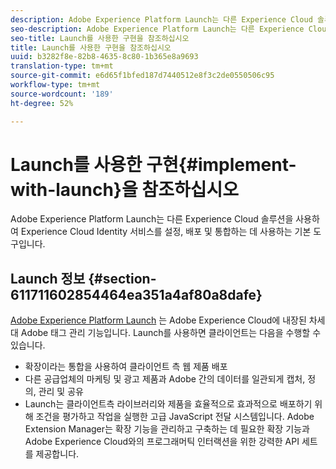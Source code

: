 ```yaml
---
description: Adobe Experience Platform Launch는 다른 Experience Cloud 솔루션을 사용하여 Experience Cloud Identity 서비스를 설정, 배포 및 통합하는 데 사용하는 기본 도구입니다.
seo-description: Adobe Experience Platform Launch는 다른 Experience Cloud 솔루션을 사용하여 Experience Cloud Identity 서비스를 설정, 배포 및 통합하는 데 사용하는 기본 도구입니다.
seo-title: Launch를 사용한 구현을 참조하십시오
title: Launch를 사용한 구현을 참조하십시오
uuid: b3282f8e-82b8-4635-8c80-1b365e8a9693
translation-type: tm+mt
source-git-commit: e6d65f1bfed187d7440512e8f3c2de0550506c95
workflow-type: tm+mt
source-wordcount: '189'
ht-degree: 52%

---
```



# Launch를 사용한 구현{#implement-with-launch}을 참조하십시오

Adobe Experience Platform Launch는 다른 Experience Cloud 솔루션을 사용하여 Experience Cloud Identity 서비스를 설정, 배포 및 통합하는 데 사용하는 기본 도구입니다.

## Launch 정보 {#section-611711602854464ea351a4af80a8dafe}

[Adobe Experience Platform Launch](https://docs.adobelaunch.com/) 는 Adobe Experience Cloud에 내장된 차세대 Adobe 태그 관리 기능입니다. Launch를 사용하면 클라이언트는 다음을 수행할 수 있습니다.

* 확장이라는 통합을 사용하여 클라이언트 측 웹 제품 배포
* 다른 공급업체의 마케팅 및 광고 제품과 Adobe 간의 데이터를 일관되게 캡처, 정의, 관리 및 공유
* Launch는 클라이언트측 라이브러리와 제품을 효율적으로 효과적으로 배포하기 위해 조건을 평가하고 작업을 실행한 고급 JavaScript 전달 시스템입니다. Adobe Extension Manager는 확장 기능을 관리하고 구축하는 데 필요한 확장 기능과 Adobe Experience Cloud와의 프로그래머틱 인터랙션을 위한 강력한 API 세트를 제공합니다.

